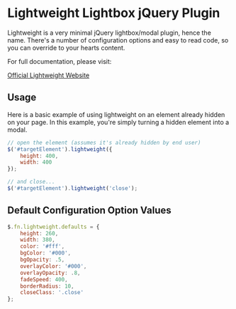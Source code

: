 # Lightweight Lightbox jQuery Plugin #

Lightweight is a very minimal jQuery lightbox/modal plugin, hence the name. There's a number of configuration options and easy to read code, so you can override to your hearts content.

For full documentation, please visit:

[Official Lightweight Website](https://www.coreyballou.com/projects/jquery-lightweight-lightbox-plugin/)

## Usage ##

Here is a basic example of using lightweight on an element already hidden on your page. In this example, you're simply turning a hidden element into a modal.

```javascript
// open the element (assumes it's already hidden by end user)
$('#targetElement').lightweight({
    height: 400,
    width: 400
});

// and close...
$('#targetElement').lightweight('close');
```

## Default Configuration Option Values ##

```javascript
$.fn.lightweight.defaults = {
    height: 260,
    width: 380,
    color: '#fff',
    bgColor: '#000',
    bgOpacity: .5,
    overlayColor: '#000',
    overlayOpacity: .8,
    fadeSpeed: 400,
    borderRadius: 10,
    closeClass: '.close'
};
```

